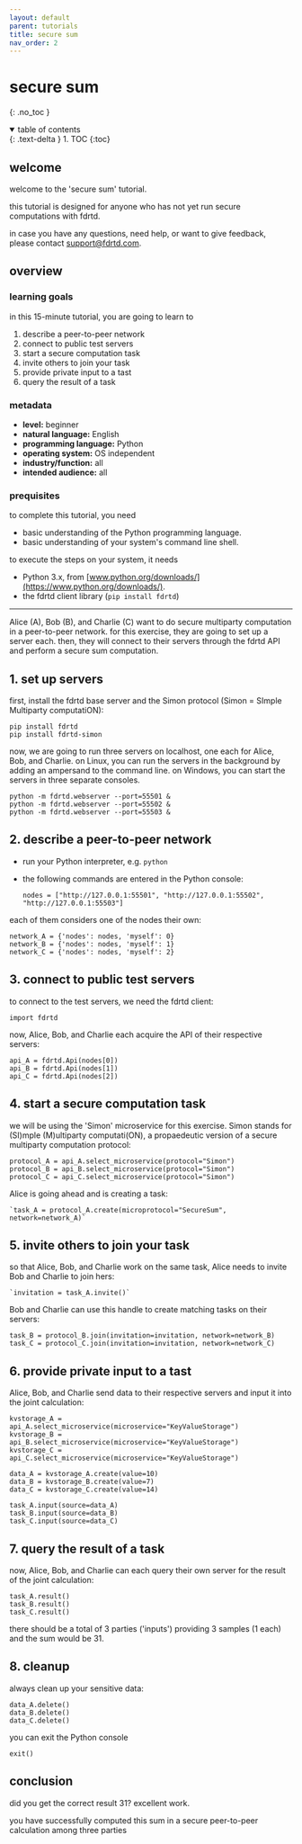 ```yaml
---
layout: default
parent: tutorials
title: secure sum
nav_order: 2
---
```


# secure sum
{: .no_toc }

<details open markdown="block">
  <summary>
    table of contents
  </summary>
  {: .text-delta }
1. TOC
{:toc}
</details>


## welcome

welcome to the 'secure sum' tutorial.

this tutorial is designed for anyone who has not yet run secure computations with fdrtd. 

in case you have any questions, need help, or want to give feedback, please contact [support@fdrtd.com](mailto:support@fdrtd.com).

## overview

### learning goals

in this 15-minute tutorial, you are going to learn to
1. describe a peer-to-peer network
2. connect to public test servers
3. start a secure computation task
4. invite others to join your task
5. provide private input to a tast
6. query the result of a task

### metadata

* **level:** beginner
* **natural language:** English
* **programming language:** Python
* **operating system:** OS independent
* **industry/function:** all
* **intended audience:** all

### prequisites

to complete this tutorial, you need
* basic understanding of the Python programming language.
* basic understanding of your system's command line shell.

to execute the steps on your system, it needs
* Python 3.x, from [www.python.org/downloads/](https://www.python.org/downloads/).
* the fdrtd client library (`pip install fdrtd`)

---

Alice (A), Bob (B), and Charlie (C) want to do secure multiparty computation in a peer-to-peer network.
for this exercise, they are going to set up a server each. then, they will connect to their servers
through the fdrtd API and perform a secure sum computation.

## 1. set up servers

first, install the fdrtd base server and the Simon protocol (Simon = SImple Multiparty computatiON):

    pip install fdrtd
    pip install fdrtd-simon
  
now, we are going to run three servers on localhost, one each for Alice, Bob, and Charlie.
on Linux, you can run the servers in the background by adding an ampersand to the command line.
on Windows, you can start the servers in three separate consoles.

    python -m fdrtd.webserver --port=55501 &
    python -m fdrtd.webserver --port=55502 &
    python -m fdrtd.webserver --port=55503 &

## 2. describe a peer-to-peer network

* run your Python interpreter, e.g. `python`
* the following commands are entered in the Python console:

    `nodes = ["http://127.0.0.1:55501", "http://127.0.0.1:55502", "http://127.0.0.1:55503"]`

each of them considers one of the nodes their own:

    network_A = {'nodes': nodes, 'myself': 0}
    network_B = {'nodes': nodes, 'myself': 1}
    network_C = {'nodes': nodes, 'myself': 2}

## 3. connect to public test servers

to connect to the test servers, we need the fdrtd client:

    import fdrtd

now, Alice, Bob, and Charlie each acquire the API of their respective servers:

    api_A = fdrtd.Api(nodes[0])
    api_B = fdrtd.Api(nodes[1])
    api_C = fdrtd.Api(nodes[2])

## 4. start a secure computation task

we will be using the 'Simon' microservice for this exercise. Simon stands for (SI)mple (M)ultiparty computati(ON),
a propaedeutic version of a secure multiparty computation protocol:

    protocol_A = api_A.select_microservice(protocol="Simon")
    protocol_B = api_B.select_microservice(protocol="Simon")
    protocol_C = api_C.select_microservice(protocol="Simon")

Alice is going ahead and is creating a task:

    `task_A = protocol_A.create(microprotocol="SecureSum", network=network_A)`

## 5. invite others to join your task

so that Alice, Bob, and Charlie work on the same task, Alice needs to invite Bob and Charlie to join hers:

    `invitation = task_A.invite()`

Bob and Charlie can use this handle to create matching tasks on their servers:

    task_B = protocol_B.join(invitation=invitation, network=network_B)
    task_C = protocol_C.join(invitation=invitation, network=network_C)

## 6. provide private input to a tast

Alice, Bob, and Charlie send data to their respective servers and input it into the joint calculation:

    kvstorage_A = api_A.select_microservice(microservice="KeyValueStorage")
    kvstorage_B = api_B.select_microservice(microservice="KeyValueStorage")
    kvstorage_C = api_C.select_microservice(microservice="KeyValueStorage")

    data_A = kvstorage_A.create(value=10)
    data_B = kvstorage_B.create(value=7)
    data_C = kvstorage_C.create(value=14)

    task_A.input(source=data_A)
    task_B.input(source=data_B)
    task_C.input(source=data_C)

## 7. query the result of a task

now, Alice, Bob, and Charlie can each query their own server for the result of the joint calculation:

    task_A.result()
    task_B.result()
    task_C.result()

there should be a total of 3 parties ('inputs') providing 3 samples (1 each) and the sum would be 31.

## 8. cleanup

always clean up your sensitive data:

    data_A.delete()
    data_B.delete()
    data_C.delete()

you can exit the Python console

    exit()

## conclusion

did you get the correct result 31? excellent work.

you have successfully computed this sum in a secure peer-to-peer calculation among three parties

